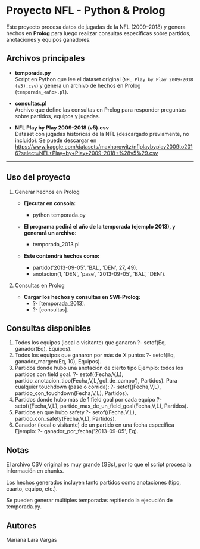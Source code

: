 # Proyecto NFL - Python & Prolog

Este proyecto procesa datos de jugadas de la NFL (2009–2018) y genera hechos en **Prolog** para luego realizar consultas específicas sobre partidos, anotaciones y equipos ganadores.

## Archivos principales

- **temporada.py**  
  Script en Python que lee el dataset original (`NFL Play by Play 2009-2018 (v5).csv`) y genera un archivo de hechos en Prolog (`temporada_<año>.pl`).

- **consultas.pl**  
  Archivo que define las consultas en Prolog para responder preguntas sobre partidos, equipos y jugadas.

- **NFL Play by Play 2009-2018 (v5).csv**  
  Dataset con jugadas históricas de la NFL (descargado previamente, no incluido).
  Se puede descargar en https://www.kaggle.com/datasets/maxhorowitz/nflplaybyplay2009to2016?select=NFL+Play+by+Play+2009-2018+%28v5%29.csv

---


## Uso del proyecto
1. Generar hechos en Prolog

   - **Ejecutar en consola:**
       - python temporada.py

   - **El programa pedirá el año de la temporada (ejemplo 2013), y generará un archivo:**
       - temporada_2013.pl

   - **Este contendrá hechos como:**
       - partido('2013-09-05', 'BAL', 'DEN', 27, 49).
       - anotacion(1, 'DEN', 'pase', '2013-09-05', 'BAL', 'DEN').

2. Consultas en Prolog

   - **Cargar los hechos y consultas en SWI-Prolog:**
       - ?- [temporada_2013].
       - ?- [consultas].

## Consultas disponibles
1. Todos los equipos (local o visitante) que ganaron
?- setof(Eq, ganador(Eq), Equipos).
2. Todos los equipos que ganaron por más de X puntos
?- setof(Eq, ganador_margen(Eq, 10), Equipos).
3. Partidos donde hubo una anotación de cierto tipo
Ejemplo: todos los partidos con field goal.
?- setof((Fecha,V,L), partido_anotacion_tipo(Fecha,V,L,'gol_de_campo'), Partidos).
Para cualquier touchdown (pase o corrida):
?- setof((Fecha,V,L), partido_con_touchdown(Fecha,V,L), Partidos).
4. Partidos donde hubo más de 1 field goal por cada equipo
?- setof((Fecha,V,L), partido_mas_de_un_field_goal(Fecha,V,L), Partidos).
5. Partidos en que hubo safety
?- setof((Fecha,V,L), partido_con_safety(Fecha,V,L), Partidos).
6. Ganador (local o visitante) de un partido en una fecha específica
Ejemplo:
?- ganador_por_fecha('2013-09-05', Eq).
## Notas
El archivo CSV original es muy grande (GBs), por lo que el script procesa la información en chunks.

Los hechos generados incluyen tanto partidos como anotaciones (tipo, cuarto, equipo, etc.).

Se pueden generar múltiples temporadas repitiendo la ejecución de temporada.py.

## Autores

Mariana Lara Vargas




